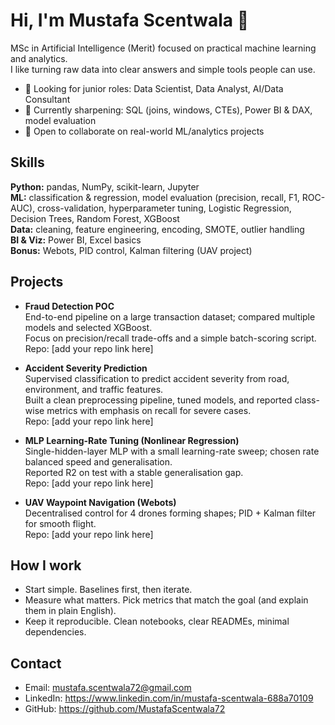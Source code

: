 # Hi, I'm Mustafa Scentwala :wave:

MSc in Artificial Intelligence (Merit) focused on practical machine learning and analytics.  
I like turning raw data into clear answers and simple tools people can use.

- :rocket: Looking for junior roles: Data Scientist, Data Analyst, AI/Data Consultant
- :seedling: Currently sharpening: SQL (joins, windows, CTEs), Power BI & DAX, model evaluation
- :handshake: Open to collaborate on real-world ML/analytics projects

## Skills
**Python:** pandas, NumPy, scikit-learn, Jupyter  
**ML:** classification & regression, model evaluation (precision, recall, F1, ROC-AUC), cross-validation, hyperparameter tuning, Logistic Regression, Decision Trees, Random Forest, XGBoost  
**Data:** cleaning, feature engineering, encoding, SMOTE, outlier handling  
**BI & Viz:** Power BI, Excel basics  
**Bonus:** Webots, PID control, Kalman filtering (UAV project)

## Projects
- **Fraud Detection POC**  
  End-to-end pipeline on a large transaction dataset; compared multiple models and selected XGBoost.  
  Focus on precision/recall trade-offs and a simple batch-scoring script.  
  Repo: [add your repo link here]

- **Accident Severity Prediction**  
  Supervised classification to predict accident severity from road, environment, and traffic features.  
  Built a clean preprocessing pipeline, tuned models, and reported class-wise metrics with emphasis on recall for severe cases.  
  Repo: [add your repo link here]

- **MLP Learning-Rate Tuning (Nonlinear Regression)**  
  Single-hidden-layer MLP with a small learning-rate sweep; chosen rate balanced speed and generalisation.  
  Reported R2 on test with a stable generalisation gap.  
  Repo: [add your repo link here]

- **UAV Waypoint Navigation (Webots)**  
  Decentralised control for 4 drones forming shapes; PID + Kalman filter for smooth flight.  
  Repo: [add your repo link here]

## How I work
- Start simple. Baselines first, then iterate.
- Measure what matters. Pick metrics that match the goal (and explain them in plain English).
- Keep it reproducible. Clean notebooks, clear READMEs, minimal dependencies.

## Contact
- Email: mustafa.scentwala72@gmail.com  
- LinkedIn: https://www.linkedin.com/in/mustafa-scentwala-688a70109 
- GitHub: https://github.com/MustafaScentwala72
